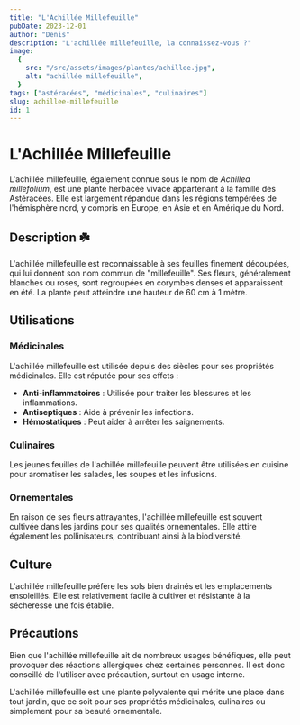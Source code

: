 ```yaml
---
title: "L'Achillée Millefeuille"
pubDate: 2023-12-01
author: "Denis"
description: "L'achillée millefeuille, la connaissez-vous ?"
image:
  {
    src: "/src/assets/images/plantes/achillee.jpg",
    alt: "achillée millefeuille",
  }
tags: ["astéracées", "médicinales", "culinaires"]
slug: achillee-millefeuille
id: 1
---
```


# L'Achillée Millefeuille

L'achillée millefeuille, également connue sous le nom de _*Achillea millefolium*_, est une plante herbacée vivace appartenant à la famille des Astéracées. Elle est largement répandue dans les régions tempérées de l'hémisphère nord, y compris en Europe, en Asie et en Amérique du Nord.

## Description ☘️

L'achillée millefeuille est reconnaissable à ses feuilles finement découpées, qui lui donnent son nom commun de "millefeuille". Ses fleurs, généralement blanches ou roses, sont regroupées en corymbes denses et apparaissent en été. La plante peut atteindre une hauteur de 60 cm à 1 mètre.

## Utilisations

### Médicinales

L'achillée millefeuille est utilisée depuis des siècles pour ses propriétés médicinales. Elle est réputée pour ses effets :

- **Anti-inflammatoires** : Utilisée pour traiter les blessures et les inflammations.
- **Antiseptiques** : Aide à prévenir les infections.
- **Hémostatiques** : Peut aider à arrêter les saignements.

### Culinaires

Les jeunes feuilles de l'achillée millefeuille peuvent être utilisées en cuisine pour aromatiser les salades, les soupes et les infusions.

### Ornementales

En raison de ses fleurs attrayantes, l'achillée millefeuille est souvent cultivée dans les jardins pour ses qualités ornementales. Elle attire également les pollinisateurs, contribuant ainsi à la biodiversité.

## Culture

L'achillée millefeuille préfère les sols bien drainés et les emplacements ensoleillés. Elle est relativement facile à cultiver et résistante à la sécheresse une fois établie.

## Précautions

Bien que l'achillée millefeuille ait de nombreux usages bénéfiques, elle peut provoquer des réactions allergiques chez certaines personnes. Il est donc conseillé de l'utiliser avec précaution, surtout en usage interne.

L'achillée millefeuille est une plante polyvalente qui mérite une place dans tout jardin, que ce soit pour ses propriétés médicinales, culinaires ou simplement pour sa beauté ornementale.

